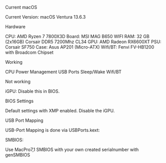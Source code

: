 Current macOS

Current Version: macOS Ventura 13.6.3

Hardware

CPU: AMD Ryzen 7 7800X3D
Board: MSI MAG B650 WIFI
RAM: 32 GB (2x16GB) Corsair DDR5 7200Mhz CL34
GPU: AMD Radeon RX6600XT
PSU: Corsair SF750
Case: Asus AP201 (Micro-ATX)
Wifi/BT: Fenvi FV-HB1200 with Broadcom Chipset

Working

CPU Power Management
USB Ports
Sleep/Wake
Wifi/BT

Not working

iGPU: Disable this in BIOS.

BIOS Settings

Default settings with XMP enabled. Disable the iGPU.

USB Port Mapping

USB-Port Mapping is done via USBPorts.kext:

SMBIOS:

Use MacPro7,1 SMBIOS with your own created serialnumber with genSMBIOS

